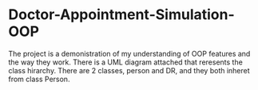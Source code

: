 # Doctor-Appointment-Simulation-OOP

The project is a demonistration of my understanding of OOP features and the way they work. There is a UML diagram attached that reresents the class hirarchy. There are 2 classes, person and DR, and they both inheret from class Person. 
